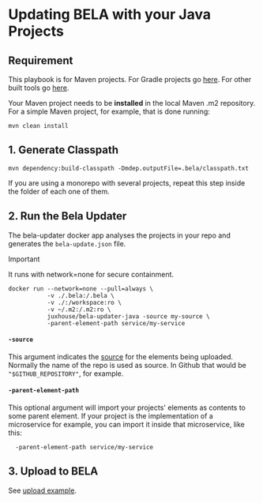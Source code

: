 # Updating BELA with your Java Projects

## Requirement

This playbook is for Maven projects. For Gradle projects go [here](/updaters/Java-Gradle.md). For other built tools go [here](/updaters/Java-Others.md).

Your Maven project needs to be **installed** in the local Maven .m2 repository. For a simple Maven project, for example, that is done running:

`mvn clean install`



## 1. Generate Classpath

```
mvn dependency:build-classpath -Dmdep.outputFile=.bela/classpath.txt
```

If you are using a monorepo with several projects, repeat this step inside the folder of each one of them.


## 2. Run the Bela Updater

The bela-updater docker app analyses the projects in your repo and generates the `bela-update.json` file.

> [!IMPORTANT]
> It runs with network=none for secure containment.

```
docker run --network=none --pull=always \
           -v ./.bela:/.bela \
           -v ./:/workspace:ro \
           -v ~/.m2:/.m2:ro \
           juxhouse/bela-updater-java -source my-source \
           -parent-element-path service/my-service
```

#### `-source`

This argument indicates the [source](/Concepts.md#sources) for the elements being uploaded. Normally the name of the repo is used as source. In Github that would be `"$GITHUB_REPOSITORY"`, for example.


#### `-parent-element-path`  

This optional argument will import your projects' elements as contents to some parent element. If your project is the implementation of a microservice for example, you can import it inside that microservice, like this:
```
  -parent-element-path service/my-service
```

## 3. Upload to BELA

See [upload example](/updaters/reference/upload-example.md).
